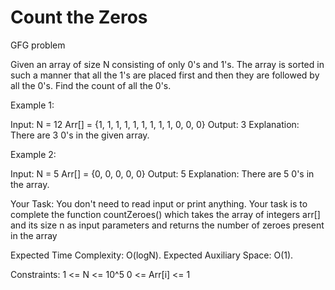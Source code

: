 # Count the Zeros
GFG problem

Given an array of size N consisting of only 0's and 1's. The array is sorted in such a manner that all the 1's are placed first and then they are followed by all the 0's. Find the count of all the 0's.

Example 1:

Input:
N = 12
Arr[] = {1, 1, 1, 1, 1, 1, 1, 1, 1, 0, 0, 0}
Output: 3
Explanation: There are 3 0's in the given array.

Example 2:

Input:
N = 5
Arr[] = {0, 0, 0, 0, 0}
Output: 5
Explanation: There are 5 0's in the array.

Your Task:
You don't need to read input or print anything. Your task is to complete the function countZeroes() which takes the array of integers arr[] and its size n as input parameters and returns the number of zeroes present in the array

Expected Time Complexity: O(logN).
Expected Auxiliary Space: O(1).

Constraints:
1 <= N <= 10^5
0 <= Arr[i] <= 1